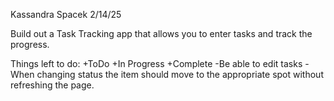Kassandra Spacek
2/14/25

Build out a Task Tracking app that allows you to enter tasks and track the progress.

Things left to do:
+ToDo
+In Progress
+Complete
-Be able to edit tasks
-When changing status the item should move to the appropriate spot without refreshing the page.